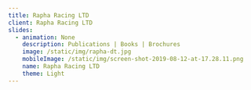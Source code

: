```yaml
---
title: Rapha Racing LTD
client: Rapha Racing LTD
slides:
  - animation: None
    description: Publications | Books | Brochures
    image: /static/img/rapha-dt.jpg
    mobileImage: /static/img/screen-shot-2019-08-12-at-17.28.11.png
    name: Rapha Racing LTD
    theme: Light
---
```


